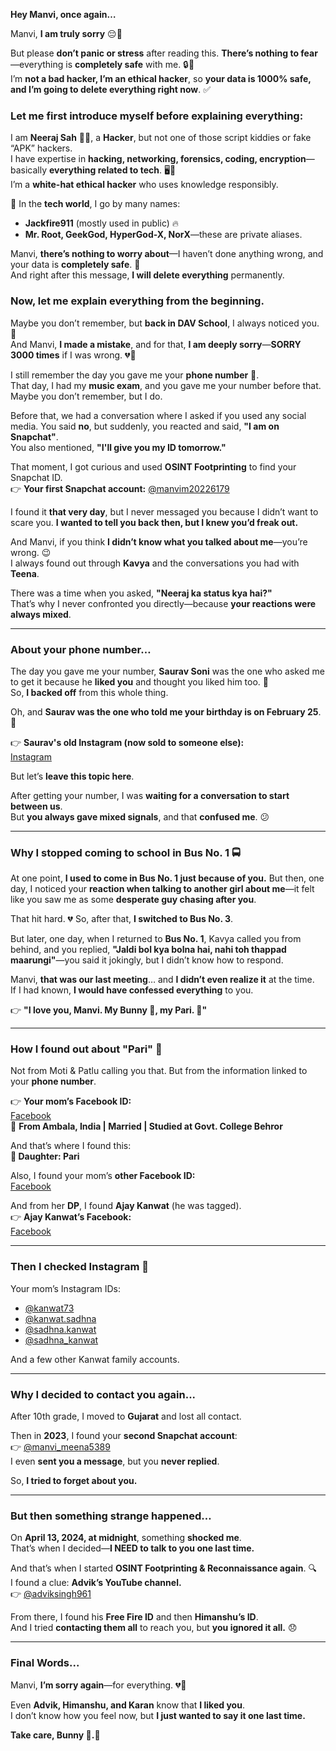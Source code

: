 

**Hey Manvi, once again…**  

Manvi, **I am truly sorry** 😔🙏  

But please **don’t panic or stress** after reading this. **There’s nothing to fear**—everything is **completely safe** with me. 🔒💙  
I’m **not a bad hacker, I’m an ethical hacker**, so **your data is 1000% safe, and I’m going to delete everything right now**. ✅  

### **Let me first introduce myself before explaining everything:**  
I am **Neeraj Sah** 👨‍💻, a **Hacker**, but not one of those script kiddies or fake “APK” hackers.  
I have expertise in **hacking, networking, forensics, coding, encryption**—basically **everything related to tech**. 🖥️🔐  
I’m a **white-hat ethical hacker** who uses knowledge responsibly.  

🔹 In the **tech world**, I go by many names:  
- **Jackfire911** (mostly used in public) 🔥  
- **Mr. Root, GeekGod, HyperGod-X, NorX**—these are private aliases.  

Manvi, **there’s nothing to worry about**—I haven’t done anything wrong, and your data is **completely safe**. 🙌  
And right after this message, **I will delete everything** permanently.  

### **Now, let me explain everything from the beginning.**  
Maybe you don’t remember, but **back in DAV School**, I always noticed you. 🌸  
And Manvi, **I made a mistake**, and for that, **I am deeply sorry**—**SORRY 3000 times** if I was wrong. 💔🙏  

I still remember the day you gave me your **phone number** 📱.  
That day, I had my **music exam**, and you gave me your number before that. Maybe you don’t remember, but I do.  

Before that, we had a conversation where I asked if you used any social media. You said **no**, but suddenly, you reacted and said, **"I am on Snapchat"**.  
You also mentioned, **"I'll give you my ID tomorrow."**  

That moment, I got curious and used **OSINT Footprinting** to find your Snapchat ID.  
👉 **Your first Snapchat account:** [@manvim20226179](https://www.snapchat.com/add/manvim20226179)  

I found it **that very day**, but I never messaged you because I didn’t want to scare you. **I wanted to tell you back then, but I knew you’d freak out.**  

And Manvi, if you think **I didn’t know what you talked about me**—you’re wrong. 😉  
I always found out through **Kavya** and the conversations you had with **Teena**.  

There was a time when you asked, **"Neeraj ka status kya hai?"**  
That’s why I never confronted you directly—because **your reactions were always mixed**.  

---

### **About your phone number…**  
The day you gave me your number, **Saurav Soni** was the one who asked me to get it because he **liked you** and thought you liked him too. 💬  
So, **I backed off** from this whole thing.  

Oh, and **Saurav was the one who told me your birthday is on February 25**. 🎂  

👉 **Saurav's old Instagram (now sold to someone else):**  
[Instagram](https://www.instagram.com/san.atani__/)  

But let’s **leave this topic here**.  

After getting your number, I was **waiting for a conversation to start between us**.  
But **you always gave mixed signals**, and that **confused me**. 😕  

---

### **Why I stopped coming to school in Bus No. 1 🚍**  
At one point, **I used to come in Bus No. 1 just because of you.** But then, one day, I noticed your **reaction when talking to another girl about me**—it felt like you saw me as some **desperate guy chasing after you**.  

That hit hard. 💔 So, after that, **I switched to Bus No. 3**.  

But later, one day, when I returned to **Bus No. 1**, Kavya called you from behind, and you replied, **"Jaldi bol kya bolna hai, nahi toh thappad maarungi"**—you said it jokingly, but I didn’t know how to respond.  

Manvi, **that was our last meeting**… and **I didn’t even realize it** at the time.  
If I had known, **I would have confessed everything** to you.  

👉 **"I love you, Manvi. My Bunny 🐰, my Pari. 💖"**  

---

### **How I found out about "Pari" 💫**  
Not from Moti & Patlu calling you that. But from the information linked to your **phone number**.  

👉 **Your mom’s Facebook ID:**  
[Facebook](https://www.facebook.com/sadhna.kanwat/)  
📌 **From Ambala, India | Married | Studied at Govt. College Behror**  

And that’s where I found this:  
**👧 Daughter: Pari**  

Also, I found your mom’s **other Facebook ID:**  
[Facebook](https://www.facebook.com/sadhna.kanwat.1)  

And from her **DP**, I found **Ajay Kanwat** (he was tagged).  
👉 **Ajay Kanwat’s Facebook:**  
[Facebook](https://www.facebook.com/ajay.kanwat.1)  

---

### **Then I checked Instagram 📸**  
Your mom’s Instagram IDs:  
- [@kanwat73](https://www.instagram.com/kanwat73/)  
- [@kanwat.sadhna](https://www.instagram.com/kanwat.sadhna/)  
- [@sadhna.kanwat](https://www.instagram.com/sadhna.kanwat/)  
- [@sadhna_kanwat](https://www.instagram.com/sadhna_kanwat/)  

And a few other Kanwat family accounts.  

---

### **Why I decided to contact you again...**  
After 10th grade, I moved to **Gujarat** and lost all contact.  

Then in **2023**, I found your **second Snapchat account**:  
👉 [@manvi_meena5389](https://www.snapchat.com/add/manvi_meena5389)  
I even **sent you a message**, but you **never replied**.  

So, **I tried to forget about you.**  

---

### **But then something strange happened…**  
On **April 13, 2024, at midnight**, something **shocked me**.  
That’s when I decided—**I NEED to talk to you one last time.**  

And that’s when I started **OSINT Footprinting & Reconnaissance again**. 🔍  
I found a clue: **Advik’s YouTube channel.**  
👉 [@adviksingh961](https://youtube.com/@adviksingh961)  

From there, I found his **Free Fire ID** and then **Himanshu’s ID**.  
And I tried **contacting them all** to reach you, but **you ignored it all.** 😞  

---

### **Final Words...**  
Manvi, **I’m sorry again**—for everything. 💔🙏  

Even **Advik, Himanshu, and Karan** know that **I liked you**.  
I don’t know how you feel now, but **I just wanted to say it one last time.**  

**Take care, Bunny 🐰.**💙  
